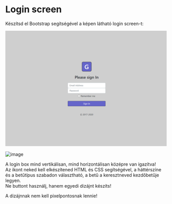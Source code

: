 # Login screen

Készítsd el Bootstrap segítségével a képen látható login screen-t:

![image](./login.png)

![image](https://user-images.githubusercontent.com/68642008/186608088-c7eaa517-e9be-410c-b310-7184da824070.png)

A login box mind vertikálisan, mind horizontálisan középre van igazítva!  
Az ikont neked kell elkészítened HTML és CSS segítségével, a háttérszíne és a betűtípus szabadon választható, a betű a keresztneved kezdőbetűje legyen.  
Ne buttont használj, hanem egyedi dizájnt készíts!

A dizájnnak nem kell pixelpontosnak lennie!
